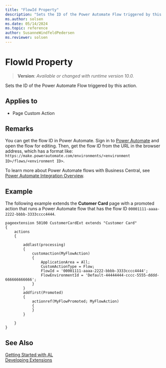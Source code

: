 ```yaml
---
title: "FlowId Property"
description: "Sets the ID of the Power Automate Flow triggered by this action."
ms.author: solsen
ms.date: 05/14/2024
ms.topic: reference
author: SusanneWindfeldPedersen
ms.reviewer: solsen
---
```

[//]: # (START>DO_NOT_EDIT)
[//]: # (IMPORTANT:Do not edit any of the content between here and the END>DO_NOT_EDIT.)
[//]: # (Any modifications should be made in the .xml files in the ModernDev repo.)
# FlowId Property
> **Version**: _Available or changed with runtime version 10.0._

Sets the ID of the Power Automate Flow triggered by this action.

## Applies to
-   Page Custom Action

[//]: # (IMPORTANT: END>DO_NOT_EDIT)

## Remarks

You can get the flow ID in Power Automate. Sign in to [Power Automate](https://powerautomate.com) and open the flow for editing. Then, get the flow ID from the URL in the browser address, which has a format like: `https://make.powerautomate.com/environments/<environment ID>/flows/<environment ID>`.

To learn more about Power Automate flows with Business Central, see [Power Automate Integration Overview](../../powerplatform/power-automate-overview.md).

## Example

The following example extends the **Cutomer Card** page with a promoted action that runs a Power Automate flow that has the flow ID `00001111-aaaa-2222-bbbb-3333cccc4444`.

```al
pageextension 50100 CustomerCardExt extends "Customer Card"
{
    actions
    {
        
        addlast(processing)
        {
            customaction(MyFlowAction)
            {
                ApplicationArea = All;
                CustomActionType = Flow;
                FlowId = '00001111-aaaa-2222-bbbb-3333cccc4444';
                FlowEnvironmentId = 'Default-44444444-cccc-5555-dddd-666666666666';
            }
        }
        addfirst(Promoted)
        {
            actionref(MyFlowPromoted; MyFlowAction)
            {
            }
        }

    }
}
```

## See Also  
[Getting Started with AL](../devenv-get-started.md)  
[Developing Extensions](../devenv-dev-overview.md)  
